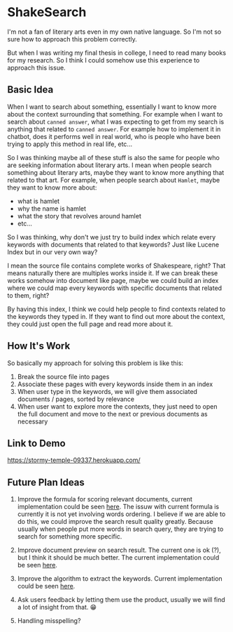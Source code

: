 # ShakeSearch

I'm not a fan of literary arts even in my own native language. So I'm not so sure how to approach this problem correctly.

But when I was writing my final thesis in college, I need to read many books for my research. So I think I could somehow use this experience to approach this issue.

## Basic Idea

When I want to search about something, essentially I want to know more about the context surrounding that something. For example when I want to search about `canned answer`, what I was expecting to get from my search is anything that related to `canned answer`. For example how to implement it in chatbot, does it performs well in real world, who is people who have been trying to apply this method in real life, etc...

So I was thinking maybe all of these stuff is also the same for people who are seeking information about literary arts. I mean when people search something about literary arts, maybe they want to know more anything that related to that art. For example, when people search about `Hamlet`, maybe they want to know more about:

- what is hamlet
- why the name is hamlet
- what the story that revolves around hamlet
- etc...

So I was thinking, why don't we just try to build index which relate every keywords with documents that related to that keywords? Just like Lucene Index but in our very own way?

I mean the source file contains complete works of Shakespeare, right? That means naturally there are multiples works inside it. If we can break these works somehow into document like page, maybe we could build an index where we could map every keywords with specific documents that related to them, right?

By having this index, I think we could help people to find contexts related to the keywords they typed in. If they want to find out more about the context, they could just open the full page and read more about it.

## How It's Work

So basically my approach for solving this problem is like this:

1. Break the source file into pages
2. Associate these pages with every keywords inside them in an index
3. When user type in the keywords, we will give them associated documents / pages, sorted by relevance
4. When user want to explore more the contexts, they just need to open the full document and move to the next or previous documents as necessary

## Link to Demo

https://stormy-temple-09337.herokuapp.com/

## Future Plan Ideas

1. Improve the formula for scoring relevant documents, current implementation could be seen [here](https://github.com/ghazlabs/shakesearch/blob/master/internal/index/index.go#L112-L127). The issuw with current formula is currently it is not yet involving words ordering. I believe if we are able to do this, we could improve the search result quality greatly. Because usually when people put more words in search query, they are trying to search for something more specific.

2. Improve document preview on search result. The current one is ok (?), but I think it should be much better. The current implementation could be seen [here](https://github.com/ghazlabs/shakesearch/blob/master/internal/doc/doc.go#L63-L78).

3. Improve the algorithm to extract the keywords. Current implementation could be seen [here](https://github.com/ghazlabs/shakesearch/blob/master/internal/index/index.go#L33-L72).

4. Ask users feedback by letting them use the product, usually we will find a lot of insight from that. 😁

5. Handling misspelling?